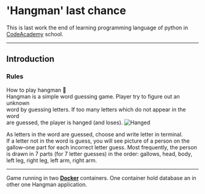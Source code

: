 # 'Hangman' last chance

This is last work the end of learning programming language of python in [CodeAcademy](https://codeacademy.lt/programavimo-kursai/python-pradedantiesiems-uzimtiems-asmenims/) school.

***

## Introduction

### Rules

How to play hangman :dart:  
Hangman is a simple word guessing game. Player try to figure out an unknown  
word by guessing letters. If too many letters which do not appear in the word  
are guessed, the player is hanged (and loses).
![Hanged](Hangman_last_chance/terminal/pictures/hanged.png)

As letters in the word are guessed, choose and write letter in terminal.  
If a letter not in the word is guess, you will see picture of a person on the  
gallow–one part for each incorrect letter guess. Most frequently, the person  
is drawn in 7 parts (for 7 letter guesses) in the order: gallows, head, body,  
left leg, right leg, left arm, right arm.

***

Game running in two **[Docker](https://www.docker.com)** containers. One container hold database an in other one Hangman application.  
